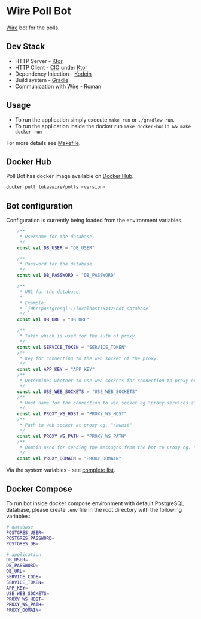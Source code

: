 # Wire Poll Bot
[Wire](https://wire.com/) bot for the polls.

## Dev Stack
* HTTP Server - [Ktor](https://ktor.io/)
* HTTP Client - [CIO](https://ktor.io/clients/http-client/engines.html) under [Ktor](https://ktor.io/)
* Dependency Injection - [Kodein](https://github.com/Kodein-Framework/Kodein-DI)
* Build system - [Gradle](https://gradle.org/)
* Communication with [Wire](https://wire.com/) - [Roman](https://github.com/dkovacevic/roman)

## Usage
* To run the application simply execute `make run` or `./gradlew run`.
* To run the application inside the docker run `make docker-build && make docker-run`

For more details see [Makefile](Makefile).

## Docker Hub
Poll Bot has docker image available on [Docker Hub](https://hub.docker.com/r/lukaswire/polls).
```bash
docker pull lukaswire/polls:<version>
```

## Bot configuration
Configuration is currently being loaded from the environment variables.

```kotlin
    /**
     * Username for the database.
     */
    const val DB_USER = "DB_USER"

    /**
     * Password for the database.
     */
    const val DB_PASSWORD = "DB_PASSWORD"

    /**
     * URL for the database.
     *
     * Example:
     * `jdbc:postgresql://localhost:5432/bot-database`
     */
    const val DB_URL = "DB_URL"

    /**
     * Token which is used for the auth of proxy.
     */
    const val SERVICE_TOKEN = "SERVICE_TOKEN"
    /**
     * Key for connecting to the web socket of the proxy.
     */
    const val APP_KEY = "APP_KEY"
    /**
     * Determines whether to use web sockets for connection to proxy or not eg. true
     */
    const val USE_WEB_SOCKETS = "USE_WEB_SOCKETS"
    /**
     * Host name for the connection to web socket eg."proxy.services.zinfra.io"
     */
    const val PROXY_WS_HOST = "PROXY_WS_HOST"
    /**
     * Path to web socket at proxy eg. "/await"
     */
    const val PROXY_WS_PATH = "PROXY_WS_PATH"
    /**
     * Domain used for sending the messages from the bot to proxy eg. "https://proxy.services.zinfra.io"
     */
    const val PROXY_DOMAIN = "PROXY_DOMAIN"
```

Via the system variables - see [complete list](src/main/kotlin/com/wire/bots/polls/setup/EnvConfigVariables.kt).

## Docker Compose
To run bot inside docker compose environment with default PostgreSQL database,
please create `.env` file in the root directory with the following variables:
```bash
# database
POSTGRES_USER=
POSTGRES_PASSWORD=
POSTGRES_DB=

# application
DB_USER=
DB_PASSWORD=
DB_URL=
SERVICE_CODE=
SERVICE_TOKEN=
APP_KEY=
USE_WEB_SOCKETS=
PROXY_WS_HOST=
PROXY_WS_PATH=
PROXY_DOMAIN=
```
